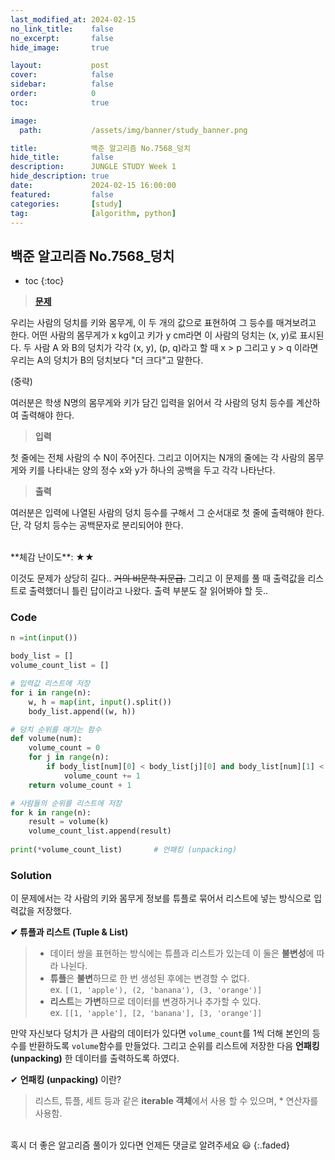 ```yaml
---
last_modified_at: 2024-02-15
no_link_title:    false 
no_excerpt:       false 
hide_image:       true

layout:           post
cover:            false
sidebar:          false
order:            0      
toc:              true

image:
  path:           /assets/img/banner/study_banner.png

title:            백준 알고리즘 No.7568_덩치
hide_title:       false
description:      JUNGLE STUDY Week 1
hide_description: true
date:             2024-02-15 16:00:00
featured:         false
categories:       [study]
tag:              [algorithm, python]
---
```


## 백준 알고리즘 No.7568_덩치

* toc
{:toc}

> [**문제**](https://www.acmicpc.net/problem/7568)

우리는 사람의 덩치를 키와 몸무게, 이 두 개의 값으로 표현하여 그 등수를 매겨보려고 한다. 
어떤 사람의 몸무게가 x kg이고 키가 y cm라면 이 사람의 덩치는 (x, y)로 표시된다. 
두 사람 A 와 B의 덩치가 각각 (x, y), (p, q)라고 할 때 x > p 그리고 y > q 이라면 우리는 A의 덩치가 B의 덩치보다 "더 크다"고 말한다.

(중략)

여러분은 학생 N명의 몸무게와 키가 담긴 입력을 읽어서 각 사람의 덩치 등수를 계산하여 출력해야 한다.

> **입력**

첫 줄에는 전체 사람의 수 N이 주어진다. 그리고 이어지는 N개의 줄에는 각 사람의 몸무게와 키를 나타내는 양의 정수 x와 y가 하나의 공백을 두고 각각 나타난다.

> **출력** 

여러분은 입력에 나열된 사람의 덩치 등수를 구해서 그 순서대로 첫 줄에 출력해야 한다. 단, 각 덩치 등수는 공백문자로 분리되어야 한다.

<br>
**체감 난이도**: ★★

이것도 문제가 상당히 길다.. ~~거의 비문학 지문급.~~ 그리고 이 문제를 풀 때 출력값을 리스트로 출력했더니 틀린 답이라고 나왔다. 출력 부분도 잘 읽어봐야 할 듯..

### Code
```python
n =int(input())

body_list = []
volume_count_list = []

# 입력값 리스트에 저장
for i in range(n):
    w, h = map(int, input().split())
    body_list.append((w, h))

# 덩치 순위를 매기는 함수
def volume(num):
    volume_count = 0
    for j in range(n):
        if body_list[num][0] < body_list[j][0] and body_list[num][1] < body_list[j][1]:
            volume_count += 1
    return volume_count + 1

# 사람들의 순위를 리스트에 저장
for k in range(n):
    result = volume(k)
    volume_count_list.append(result)
    
print(*volume_count_list)       # 언패킹 (unpacking)
```

### Solution

이 문제에서는 각 사람의 키와 몸무게 정보를 튜플로 묶어서 리스트에 넣는 방식으로 입력값을 저장했다.

**✔ 튜플과 리스트 (Tuple & List)**

> - 데이터 쌍을 표현하는 방식에는 튜플과 리스트가 있는데 이 둘은 **불변성**에 따라 나뉜다.
> - **튜플**은 **불변**하므로 한 번 생성된 후에는 변경할 수 없다.<br>
  ex. `[(1, 'apple'), (2, 'banana'), (3, 'orange')]`
> - **리스트**는 **가변**하므로 데이터를 변경하거나 추가할 수 있다.<br>
  ex. `[[1, 'apple'], [2, 'banana'], [3, 'orange']]`
 
만약 자신보다 덩치가 큰 사람의 데이터가 있다면 `volume_count`를 1씩 더해 본인의 등수를 반환하도록 `volume`함수를 만들었다.
그리고 순위를 리스트에 저장한 다음 **언패킹(unpacking)** 한 데이터를 출력하도록 하였다.

✔ **언패킹 (unpacking)** 이란?

> 리스트, 튜플, 세트 등과 같은 **iterable 객체**에서 사용 할 수 있으며, * 연산자를 사용함.

<br>
혹시 더 좋은 알고리즘 풀이가 있다면 언제든 댓글로 알려주세요 😃
{:.faded}